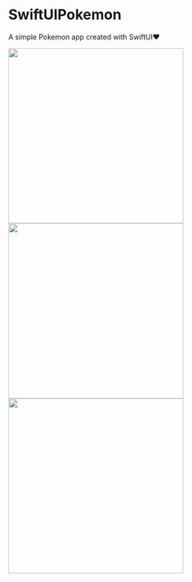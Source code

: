 # SwiftUIPokemon
A simple Pokemon app created with SwiftUI❤️

<img src="https://github.com/user-attachments/assets/518dcf7a-7b03-46f8-9708-3a5bafa2d5f0" height="350">  
<img src="https://github.com/user-attachments/assets/7605f5c8-8e05-4940-80c5-2e974bf1a7cd" height="350">  
<img src="https://github.com/user-attachments/assets/cd8ba986-ed2a-4d1f-8d8d-52a7d140811b" height="350">  
